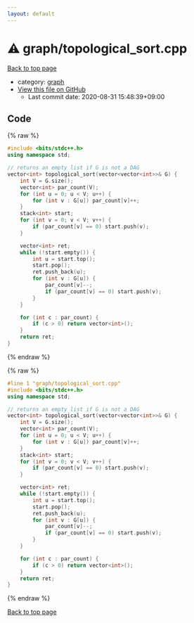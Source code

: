 ```yaml
---
layout: default
---
```


<!-- mathjax config similar to math.stackexchange -->
<script type="text/javascript" async
  src="https://cdnjs.cloudflare.com/ajax/libs/mathjax/2.7.5/MathJax.js?config=TeX-MML-AM_CHTML">
</script>
<script type="text/x-mathjax-config">
  MathJax.Hub.Config({
    TeX: { equationNumbers: { autoNumber: "AMS" }},
    tex2jax: {
      inlineMath: [ ['$','$'] ],
      processEscapes: true
    },
    "HTML-CSS": { matchFontHeight: false },
    displayAlign: "left",
    displayIndent: "2em"
  });
</script>

<script type="text/javascript" src="https://cdnjs.cloudflare.com/ajax/libs/jquery/3.4.1/jquery.min.js"></script>
<script src="https://cdn.jsdelivr.net/npm/jquery-balloon-js@1.1.2/jquery.balloon.min.js" integrity="sha256-ZEYs9VrgAeNuPvs15E39OsyOJaIkXEEt10fzxJ20+2I=" crossorigin="anonymous"></script>
<script type="text/javascript" src="../../assets/js/copy-button.js"></script>
<link rel="stylesheet" href="../../assets/css/copy-button.css" />


# :warning: graph/topological_sort.cpp

<a href="../../index.html">Back to top page</a>

* category: <a href="../../index.html#f8b0b924ebd7046dbfa85a856e4682c8">graph</a>
* <a href="{{ site.github.repository_url }}/blob/master/graph/topological_sort.cpp">View this file on GitHub</a>
    - Last commit date: 2020-08-31 15:48:39+09:00




## Code

<a id="unbundled"></a>
{% raw %}
```cpp
#include <bits/stdc++.h>
using namespace std;

// returns an empty list if G is not a DAG
vector<int> topological_sort(vector<vector<int>>& G) {
    int V = G.size();
    vector<int> par_count(V);
    for (int u = 0; u < V; u++) {
        for (int v : G[u]) par_count[v]++;
    }
    stack<int> start;
    for (int v = 0; v < V; v++) {
        if (par_count[v] == 0) start.push(v);
    }

    vector<int> ret;
    while (!start.empty()) {
        int u = start.top();
        start.pop();
        ret.push_back(u);
        for (int v : G[u]) {
            par_count[v]--;
            if (par_count[v] == 0) start.push(v);
        }
    }

    for (int c : par_count) {
        if (c > 0) return vector<int>();
    }
    return ret;
}
```
{% endraw %}

<a id="bundled"></a>
{% raw %}
```cpp
#line 1 "graph/topological_sort.cpp"
#include <bits/stdc++.h>
using namespace std;

// returns an empty list if G is not a DAG
vector<int> topological_sort(vector<vector<int>>& G) {
    int V = G.size();
    vector<int> par_count(V);
    for (int u = 0; u < V; u++) {
        for (int v : G[u]) par_count[v]++;
    }
    stack<int> start;
    for (int v = 0; v < V; v++) {
        if (par_count[v] == 0) start.push(v);
    }

    vector<int> ret;
    while (!start.empty()) {
        int u = start.top();
        start.pop();
        ret.push_back(u);
        for (int v : G[u]) {
            par_count[v]--;
            if (par_count[v] == 0) start.push(v);
        }
    }

    for (int c : par_count) {
        if (c > 0) return vector<int>();
    }
    return ret;
}

```
{% endraw %}

<a href="../../index.html">Back to top page</a>

